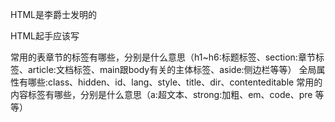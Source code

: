 HTML是李爵士发明的  

HTML起手应该写 <!DOCTYPE html>  

常用的表章节的标签有哪些，分别是什么意思（h1~h6:标题标签、section:章节标签、article:文档标签、main跟body有关的主体标签、aside:侧边栏等等）
全局属性有哪些:class、hidden、id、lang、style、title、dir、contenteditable
常用的内容标签有哪些，分别是什么意思（a:超文本、strong:加粗、em、code、pre 等等）
